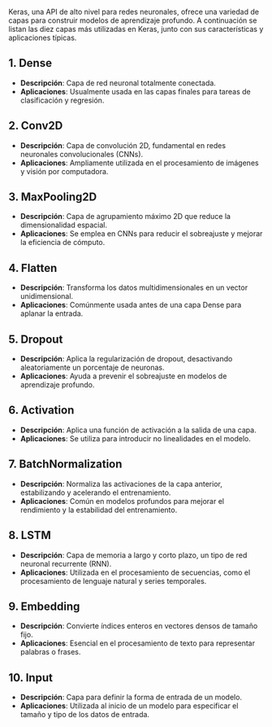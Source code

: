 
Keras, una API de alto nivel para redes neuronales, ofrece una variedad de capas para construir modelos de aprendizaje profundo. A continuación se listan las diez capas más utilizadas en Keras, junto con sus características y aplicaciones típicas.

## 1. Dense
- **Descripción**: Capa de red neuronal totalmente conectada.
- **Aplicaciones**: Usualmente usada en las capas finales para tareas de clasificación y regresión.
## 2. Conv2D
- **Descripción**: Capa de convolución 2D, fundamental en redes neuronales convolucionales (CNNs).
- **Aplicaciones**: Ampliamente utilizada en el procesamiento de imágenes y visión por computadora.

## 3. MaxPooling2D
- **Descripción**: Capa de agrupamiento máximo 2D que reduce la dimensionalidad espacial.
- **Aplicaciones**: Se emplea en CNNs para reducir el sobreajuste y mejorar la eficiencia de cómputo.

## 4. Flatten
- **Descripción**: Transforma los datos multidimensionales en un vector unidimensional.
- **Aplicaciones**: Comúnmente usada antes de una capa Dense para aplanar la entrada.

## 5. Dropout
- **Descripción**: Aplica la regularización de dropout, desactivando aleatoriamente un porcentaje de neuronas.
- **Aplicaciones**: Ayuda a prevenir el sobreajuste en modelos de aprendizaje profundo.

## 6. Activation
- **Descripción**: Aplica una función de activación a la salida de una capa.
- **Aplicaciones**: Se utiliza para introducir no linealidades en el modelo.

## 7. BatchNormalization
- **Descripción**: Normaliza las activaciones de la capa anterior, estabilizando y acelerando el entrenamiento.
- **Aplicaciones**: Común en modelos profundos para mejorar el rendimiento y la estabilidad del entrenamiento.

## 8. LSTM
- **Descripción**: Capa de memoria a largo y corto plazo, un tipo de red neuronal recurrente (RNN).
- **Aplicaciones**: Utilizada en el procesamiento de secuencias, como el procesamiento de lenguaje natural y series temporales.

## 9. Embedding
- **Descripción**: Convierte índices enteros en vectores densos de tamaño fijo.
- **Aplicaciones**: Esencial en el procesamiento de texto para representar palabras o frases.

## 10. Input
- **Descripción**: Capa para definir la forma de entrada de un modelo.
- **Aplicaciones**: Utilizada al inicio de un modelo para especificar el tamaño y tipo de los datos de entrada.
